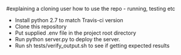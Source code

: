 #explaining a cloning user how to use the repo - running, testing etc
* Install python 2.7 to match Travis-ci version
* Clone this repository
* Put supplied .env file in the project root directory
* Run python server.py to deploy the server.
* Run sh tests/verify_output.sh to see if getting expected results

